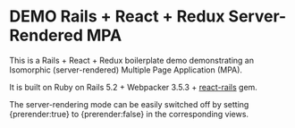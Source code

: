 # DEMO Rails + React + Redux Server-Rendered MPA

This is a Rails + React + Redux boilerplate demo demonstrating an Isomorphic (server-rendered) Multiple Page Application (MPA).

It is built on Ruby on Rails 5.2 + Webpacker 3.5.3 + [react-rails](https://github.com/reactjs/react-rails) gem.

The server-rendering mode can be easily switched off by setting {prerender:true} to {prerender:false} in the corresponding views.
